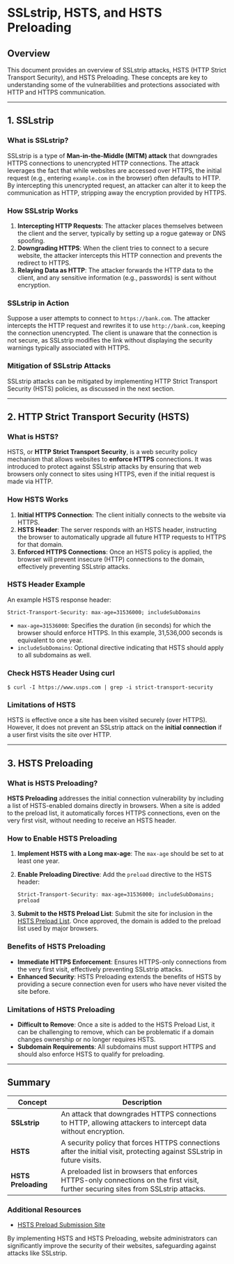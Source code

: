 # SSLstrip, HSTS, and HSTS Preloading

## Overview

This document provides an overview of SSLstrip attacks, HSTS (HTTP Strict Transport Security), and HSTS Preloading. These concepts are key to understanding some of the vulnerabilities and protections associated with HTTP and HTTPS communication.

---

## 1. SSLstrip

### What is SSLstrip?

SSLstrip is a type of **Man-in-the-Middle (MITM) attack** that downgrades HTTPS connections to unencrypted HTTP connections. The attack leverages the fact that while websites are accessed over HTTPS, the initial request (e.g., entering `example.com` in the browser) often defaults to HTTP. By intercepting this unencrypted request, an attacker can alter it to keep the communication as HTTP, stripping away the encryption provided by HTTPS.

### How SSLstrip Works

1. **Intercepting HTTP Requests**: The attacker places themselves between the client and the server, typically by setting up a rogue gateway or DNS spoofing.
2. **Downgrading HTTPS**: When the client tries to connect to a secure website, the attacker intercepts this HTTP connection and prevents the redirect to HTTPS.
3. **Relaying Data as HTTP**: The attacker forwards the HTTP data to the client, and any sensitive information (e.g., passwords) is sent without encryption.

### SSLstrip in Action

Suppose a user attempts to connect to `https://bank.com`. The attacker intercepts the HTTP request and rewrites it to use `http://bank.com`, keeping the connection unencrypted. The client is unaware that the connection is not secure, as SSLstrip modifies the link without displaying the security warnings typically associated with HTTPS.

### Mitigation of SSLstrip Attacks

SSLstrip attacks can be mitigated by implementing HTTP Strict Transport Security (HSTS) policies, as discussed in the next section.

---

## 2. HTTP Strict Transport Security (HSTS)

### What is HSTS?

HSTS, or **HTTP Strict Transport Security**, is a web security policy mechanism that allows websites to **enforce HTTPS** connections. It was introduced to protect against SSLstrip attacks by ensuring that web browsers only connect to sites using HTTPS, even if the initial request is made via HTTP.

### How HSTS Works

1. **Initial HTTPS Connection**: The client initially connects to the website via HTTPS.
2. **HSTS Header**: The server responds with an HSTS header, instructing the browser to automatically upgrade all future HTTP requests to HTTPS for that domain.
3. **Enforced HTTPS Connections**: Once an HSTS policy is applied, the browser will prevent insecure (HTTP) connections to the domain, effectively preventing SSLstrip attacks.

### HSTS Header Example

An example HSTS response header:
```http
Strict-Transport-Security: max-age=31536000; includeSubDomains
```

- `max-age=31536000`: Specifies the duration (in seconds) for which the browser should enforce HTTPS. In this example, 31,536,000 seconds is equivalent to one year.
- `includeSubDomains`: Optional directive indicating that HSTS should apply to all subdomains as well.

### Check HSTS Header Using curl

```console
$ curl -I https://www.usps.com | grep -i strict-transport-security
```

### Limitations of HSTS

HSTS is effective once a site has been visited securely (over HTTPS). However, it does not prevent an SSLstrip attack on the **initial connection** if a user first visits the site over HTTP.

---

## 3. HSTS Preloading

### What is HSTS Preloading?

**HSTS Preloading** addresses the initial connection vulnerability by including a list of HSTS-enabled domains directly in browsers. When a site is added to the preload list, it automatically forces HTTPS connections, even on the very first visit, without needing to receive an HSTS header.

### How to Enable HSTS Preloading

1. **Implement HSTS with a Long max-age**: The `max-age` should be set to at least one year.
2. **Enable Preloading Directive**: Add the `preload` directive to the HSTS header:
   ```http
   Strict-Transport-Security: max-age=31536000; includeSubDomains; preload
   ```

3. **Submit to the HSTS Preload List**: Submit the site for inclusion in the [HSTS Preload List](https://hstspreload.org/). Once approved, the domain is added to the preload list used by major browsers.

### Benefits of HSTS Preloading

- **Immediate HTTPS Enforcement**: Ensures HTTPS-only connections from the very first visit, effectively preventing SSLstrip attacks.
- **Enhanced Security**: HSTS Preloading extends the benefits of HSTS by providing a secure connection even for users who have never visited the site before.

### Limitations of HSTS Preloading

- **Difficult to Remove**: Once a site is added to the HSTS Preload List, it can be challenging to remove, which can be problematic if a domain changes ownership or no longer requires HSTS.
- **Subdomain Requirements**: All subdomains must support HTTPS and should also enforce HSTS to qualify for preloading.

---

## Summary

| Concept             | Description                                                                                                           |
|---------------------|-----------------------------------------------------------------------------------------------------------------------|
| **SSLstrip**        | An attack that downgrades HTTPS connections to HTTP, allowing attackers to intercept data without encryption.        |
| **HSTS**            | A security policy that forces HTTPS connections after the initial visit, protecting against SSLstrip in future visits. |
| **HSTS Preloading** | A preloaded list in browsers that enforces HTTPS-only connections on the first visit, further securing sites from SSLstrip attacks. |

### Additional Resources

- [HSTS Preload Submission Site](https://hstspreload.org/)

By implementing HSTS and HSTS Preloading, website administrators can significantly improve the security of their websites, safeguarding against attacks like SSLstrip.
